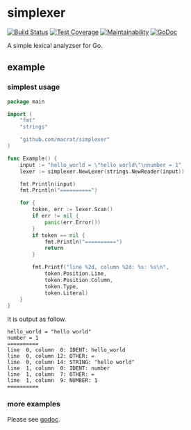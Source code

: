 simplexer
=========

[![Build Status](https://travis-ci.org/macrat/simplexer.svg?branch=master)](https://travis-ci.org/macrat/simplexer)
[![Test Coverage](https://api.codeclimate.com/v1/badges/2208d3ac4fbcdcd2b78a/test_coverage)](https://codeclimate.com/github/macrat/simplexer/test_coverage)
[![Maintainability](https://api.codeclimate.com/v1/badges/2208d3ac4fbcdcd2b78a/maintainability)](https://codeclimate.com/github/macrat/simplexer/maintainability)
[![GoDoc](https://godoc.org/github.com/macrat/simplexer?status.svg)](https://godoc.org/github.com/macrat/simplexer)

A simple lexical analyzser for Go.

## example
### simplest usage
``` go
package main

import (
	"fmt"
	"strings"

	"github.com/macrat/simplexer"
)

func Example() {
	input := "hello_world = \"hello world\"\nnumber = 1"
	lexer := simplexer.NewLexer(strings.NewReader(input))

	fmt.Println(input)
	fmt.Println("==========")

	for {
		token, err := lexer.Scan()
		if err != nil {
			panic(err.Error())
		}
		if token == nil {
			fmt.Println("==========")
			return
		}

		fmt.Printf("line %2d, column %2d: %s: %s\n",
			token.Position.Line,
			token.Position.Column,
			token.Type,
			token.Literal)
	}
}
```

It is output as follow.

``` text
hello_world = "hello world"
number = 1
==========
line  0, column  0: IDENT: hello_world
line  0, column 12: OTHER: =
line  0, column 14: STRING: "hello world"
line  1, column  0: IDENT: number
line  1, column  7: OTHER: =
line  1, column  9: NUMBER: 1
==========
```

### more examples
Please see [godoc](https://godoc.org/github.com/macrat/simplexer).
